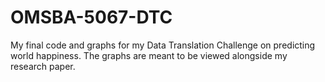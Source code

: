 # OMSBA-5067-DTC
My final code and graphs for my Data Translation Challenge on predicting world happiness. The graphs are meant to be viewed alongside my research paper.
